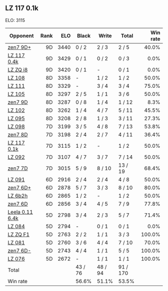 ## LZ 117 0.1k ##

ELO: 3115

Opponent | Rank | ELO | Black | Write | Total | Win rate
---------|-----:|----:|-------|-------|-------|-------:
[zen7 9D+](zen7%209D+.md) | 9D | 3440 | 0 / 2 | 2 / 3 | 2 / 5 | 40.0%
[LZ 117 0.4k](LZ%20117%200.4k.md) | 9D | 3429 | 0 / 1 | 0 / 2 | 0 / 3 | 0.0%
[LZ ZQ i8](LZ%20ZQ%20i8.md) | 9D | 3420 | 0 / 1 | - | 0 / 1 | 0.0%
[LZ 108](LZ%20108.md) | 8D | 3358 | - | 1 / 2 | 1 / 2 | 50.0%
[LZ 111](LZ%20111.md) | 8D | 3329 | - | 3 / 4 | 3 / 4 | 75.0%
[LZ 105](LZ%20105.md) | 8D | 3297 | 2 / 5 | 1 / 1 | 3 / 6 | 50.0%
[zen7 9D](zen7%209D.md) | 8D | 3287 | 0 / 8 | 1 / 4 | 1 / 12 | 8.3%
[LZ 102](LZ%20102.md) | 8D | 3262 | 1 / 4 | 4 / 7 | 5 / 11 | 45.5%
[LZ 095](LZ%20095.md) | 8D | 3208 | 2 / 8 | 1 / 3 | 3 / 11 | 27.3%
[LZ 098](LZ%20098.md) | 7D | 3199 | 3 / 5 | 4 / 8 | 7 / 13 | 53.8%
[zen7 8D](zen7%208D.md) | 7D | 3198 | 2 / 4 | 2 / 7 | 4 / 11 | 36.4%
[LZ 117 0.1k](LZ%20117%200.1k.md) | 7D | 3115 | 1 / 2 | - | 1 / 2 | 50.0%
[LZ 092](LZ%20092.md) | 7D | 3107 | 4 / 7 | 3 / 7 | 7 / 14 | 50.0%
[zen7 7D](zen7%207D.md) | 7D | 3015 | 5 / 9 | 8 / 10 | 13 / 19 | 68.4%
[LZ 091](LZ%20091.md) | 6D | 2916 | 2 / 4 | 2 / 4 | 4 / 8 | 50.0%
[zen7 6D+](zen7%206D+.md) | 6D | 2878 | 5 / 7 | 3 / 3 | 8 / 10 | 80.0%
[LZ 6b2h](LZ%206b2h.md) | 6D | 2865 | 1 / 2 | - | 1 / 2 | 50.0%
[zen7 6D](zen7%206D.md) | 6D | 2856 | 3 / 4 | 4 / 5 | 7 / 9 | 77.8%
[Leela 0.11 6.4k](Leela%200.11%206.4k.md) | 5D | 2798 | 3 / 4 | 2 / 3 | 5 / 7 | 71.4%
[LZ 084](LZ%20084.md) | 5D | 2794 | - | 0 / 1 | 0 / 1 | 0.0%
[LZ ZQ F1](LZ%20ZQ%20F1.md) | 5D | 2763 | 2 / 2 | 1 / 1 | 3 / 3 | 100.0%
[LZ 081](LZ%20081.md) | 5D | 2760 | 3 / 6 | 4 / 4 | 7 / 10 | 70.0%
[zen7 6D-](zen7%206D-.md) | 5D | 2743 | 4 / 4 | 1 / 1 | 5 / 5 | 100.0%
[LZ 076](LZ%20076.md) | 5D | 2672 | - | 1 / 1 | 1 / 1 | 100.0%
Total | | | 43 / 76 | 48 / 94 | 91 / 170 | 
Win rate| | | 56.6% | 51.1% | 53.5% | 
